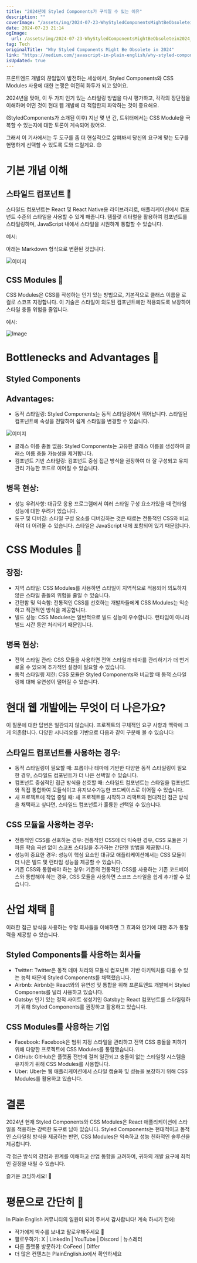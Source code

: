 ```yaml
---
title: "2024년에 Styled Components가 구식일 수 있는 이유"
description: ""
coverImage: "/assets/img/2024-07-23-WhyStyledComponentsMightBeObsoletein2024_0.png"
date: 2024-07-23 21:14
ogImage: 
  url: /assets/img/2024-07-23-WhyStyledComponentsMightBeObsoletein2024_0.png
tag: Tech
originalTitle: "Why Styled Components Might Be Obsolete in 2024"
link: "https://medium.com/javascript-in-plain-english/why-styled-components-might-be-obsolete-in-2024-the-rise-of-css-modules-react-styling-a2d7d5f9c5d8"
isUpdated: true
---
```





프론트엔드 개발의 끊임없이 발전하는 세상에서, Styled Components와 CSS Modules 사용에 대한 논쟁은 여전히 화두가 되고 있어요.

2024년을 맞아, 이 두 가지 인기 있는 스타일링 방법을 다시 평가하고, 각각의 장단점을 이해하며 어떤 것이 현대 웹 개발에 더 적합한지 파악하는 것이 중요해요.

(StyledComponents가 소개된 이후) 지난 몇 년 간, 트위터에서는 CSS Module을 극복할 수 있는지에 대한 토론이 계속되어 왔어요.

그래서 이 기사에서는 두 도구를 좀 더 현실적으로 살펴봐서 당신의 요구에 맞는 도구를 현명하게 선택할 수 있도록 도와 드릴게요. 😊

<div class="content-ad"></div>

# 기본 개념 이해

## 스타일드 컴포넌트 💅

스타일드 컴포넌트는 React 및 React Native용 라이브러리로, 애플리케이션에서 컴포넌트 수준의 스타일을 사용할 수 있게 해줍니다. 템플릿 리터럴을 활용하여 컴포넌트를 스타일링하며, JavaScript 내에서 스타일을 시원하게 통합할 수 있습니다.

예시:

<div class="content-ad"></div>

아래는 Markdown 형식으로 변환된 것입니다.

![이미지](/assets/img/2024-07-23-WhyStyledComponentsMightBeObsoletein2024_0.png)

## CSS Modules 🐙

CSS Modules은 CSS를 작성하는 인기 있는 방법으로, 기본적으로 클래스 이름을 로컬로 스코프 지정합니다. 이 기술은 스타일이 의도된 컴포넌트에만 적용되도록 보장하여 스타일 충돌 위험을 줄입니다.

예시:

<div class="content-ad"></div>


![Image](/assets/img/2024-07-23-WhyStyledComponentsMightBeObsoletein2024_1.png)

# Bottlenecks and Advantages 🔮

## Styled Components

## Advantages:


<div class="content-ad"></div>

- 동적 스타일링: Styled Components는 동적 스타일링에서 뛰어납니다. 스타일된 컴포넌트에 속성을 전달하여 쉽게 스타일을 변경할 수 있습니다.

![이미지](/assets/img/2024-07-23-WhyStyledComponentsMightBeObsoletein2024_2.png)

- 클래스 이름 충돌 없음: Styled Components는 고유한 클래스 이름을 생성하여 클래스 이름 충돌 가능성을 제거합니다.
- 컴포넌트 기반 스타일링: 컴포넌트 중심 접근 방식을 권장하여 더 잘 구성되고 유지 관리 가능한 코드로 이어질 수 있습니다.

## 병목 현상:

<div class="content-ad"></div>

- 성능 우려사항: 대규모 응용 프로그램에서 여러 스타일 구성 요소가있을 때 런타임 성능에 대한 우려가 있습니다.
- 도구 및 디버깅: 스타일 구성 요소를 디버깅하는 것은 때로는 전통적인 CSS와 비교하여 더 어려울 수 있습니다. 스타일은 JavaScript 내에 포함되어 있기 때문입니다.

# CSS Modules 🎈

## 장점:

- 지역 스타일: CSS Modules를 사용하면 스타일이 지역적으로 적용되어 의도하지 않은 스타일 충돌의 위험을 줄일 수 있습니다.
- 간편함 및 익숙함: 전통적인 CSS를 선호하는 개발자들에게 CSS Modules는 익순하고 직관적인 방식을 제공합니다.
- 빌드 성능: CSS Modules는 일반적으로 빌드 성능이 우수합니다. 런타임이 아니라 빌드 시간 동안 처리되기 때문입니다.

<div class="content-ad"></div>

## 병목 현상:

- 전역 스타일 관리: CSS 모듈을 사용하면 전역 스타일과 테마를 관리하기가 더 번거로울 수 있으며 추가적인 설정이 필요할 수 있습니다.
- 동적 스타일링 제한: CSS 모듈은 Styled Components와 비교할 때 동적 스타일링에 대해 유연성이 떨어질 수 있습니다.

# 현대 웹 개발에는 무엇이 더 나은가요?

이 질문에 대한 답변은 일관되지 않습니다. 프로젝트의 구체적인 요구 사항과 맥락에 크게 의존합니다. 다양한 시나리오를 기반으로 다음과 같이 구분해 볼 수 있습니다:

<div class="content-ad"></div>

## 스타일드 컴포넌트를 사용하는 경우:

- 동적 스타일링이 필요할 때: 프롭이나 테마에 기반한 다양한 동적 스타일링이 필요한 경우, 스타일드 컴포넌트가 더 나은 선택일 수 있습니다.
- 컴포넌트 중심적인 접근 방식을 선호할 때: 스타일드 컴포넌트는 스타일을 컴포넌트와 직접 통합하여 모듈식이고 유지보수가능한 코드베이스로 이어질 수 있습니다.
- 새 프로젝트에 작업 중일 때: 새 프로젝트를 시작하고 리액트와 현대적인 접근 방식을 채택하고 싶다면, 스타일드 컴포넌트가 훌륭한 선택일 수 있습니다.

## CSS 모듈을 사용하는 경우:

- 전통적인 CSS를 선호하는 경우: 전통적인 CSS에 더 익숙한 경우, CSS 모듈은 가파른 학습 곡선 없이 스코프 스타일을 추가하는 간단한 방법을 제공합니다.
- 성능이 중요한 경우: 성능이 핵심 요소인 대규모 애플리케이션에서는 CSS 모듈이 더 나은 빌드 및 런타임 성능을 제공할 수 있습니다.
- 기존 CSS와 통합해야 하는 경우: 기존의 전통적인 CSS를 사용하는 기존 코드베이스와 통합해야 하는 경우, CSS 모듈을 사용하면 스코프 스타일을 쉽게 추가할 수 있습니다.

<div class="content-ad"></div>

# 산업 채택 👻

이러한 접근 방식을 사용하는 유명 회사들을 이해하면 그 효과와 인기에 대한 추가 통찰력을 제공할 수 있습니다.

## Styled Components를 사용하는 회사들

- Twitter: Twitter은 동적 테마 처리와 모듈식 컴포넌트 기반 아키텍처를 다룰 수 있는 능력 때문에 Styled Components를 채택했습니다.
- Airbnb: Airbnb는 React와의 유연성 및 통합을 위해 프론트엔드 개발에서 Styled Components를 널리 사용하고 있습니다.
- Gatsby: 인기 있는 정적 사이트 생성기인 Gatsby는 React 컴포넌트를 스타일링하기 위해 Styled Components를 권장하고 활용하고 있습니다.

<div class="content-ad"></div>

## CSS Modules를 사용하는 기업

- Facebook: Facebook은 범위 지정 스타일을 관리하고 전역 CSS 충돌을 피하기 위해 다양한 프로젝트에 CSS Modules를 통합했습니다.
- GitHub: GitHub은 플랫폼 전반에 걸쳐 일관되고 충돌이 없는 스타일링 시스템을 유지하기 위해 CSS Modules를 사용합니다.
- Uber: Uber는 웹 애플리케이션에서 스타일 캡슐화 및 성능을 보장하기 위해 CSS Modules를 활용하고 있습니다.

# 결론

2024년 현재 Styled Components와 CSS Modules은 React 애플리케이션에 스타일을 적용하는 강력한 도구로 남아 있습니다. Styled Components는 현대적이고 동적인 스타일링 방식을 제공하는 반면, CSS Modules은 익숙하고 성능 친화적인 솔루션을 제공합니다.

<div class="content-ad"></div>

각 접근 방식의 강점과 한계를 이해하고 산업 동향을 고려하여, 귀하의 개발 요구에 최적인 결정을 내릴 수 있습니다.

즐거운 코딩하세요! 🍺

# 평문으로 간단히 🚀

In Plain English 커뮤니티의 일원이 되어 주셔서 감사합니다! 계속 하시기 전에:

<div class="content-ad"></div>

- 작가에게 박수를 보내고 팔로우해주세요 👏️️
- 팔로우하기: X | LinkedIn | YouTube | Discord | 뉴스레터
- 다른 플랫폼 방문하기: CoFeed | Differ
- 더 많은 컨텐츠는 PlainEnglish.io에서 확인하세요
